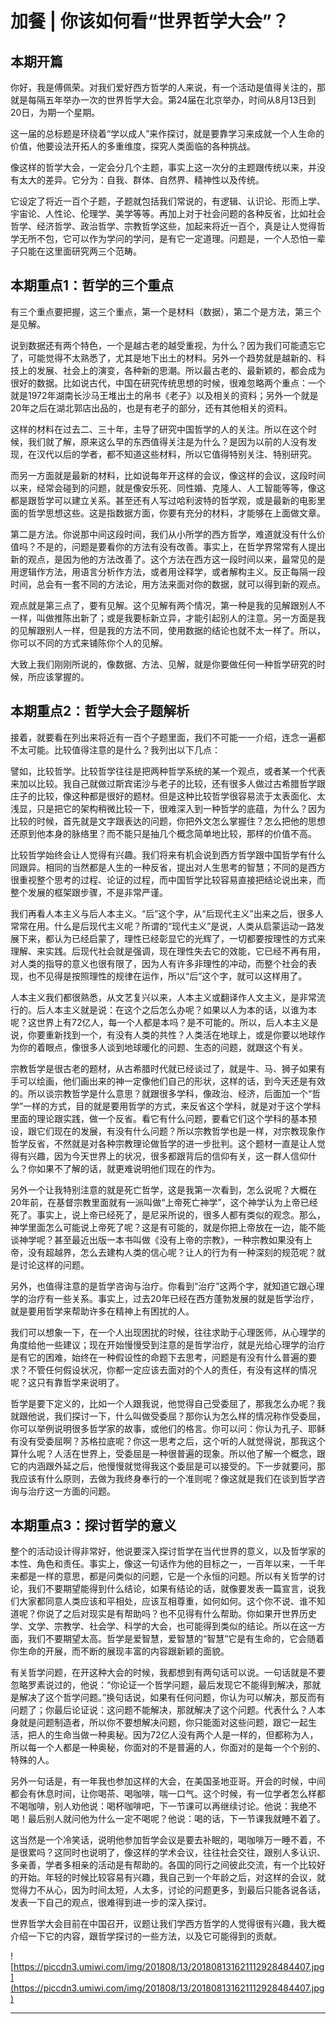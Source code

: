 # 加餐 | 你该如何看“世界哲学大会”？

## 本期开篇

你好，我是傅佩荣。对我们爱好西方哲学的人来说，有一个活动是值得关注的，那就是每隔五年举办一次的世界哲学大会。第24届在北京举办，时间从8月13日到20日，为期一个星期。

这一届的总标题是环绕着“学以成人”来作探讨，就是要靠学习来成就一个人生命的价值，他要设法开拓人的多重维度，探究人类面临的各种挑战。

像这样的哲学大会，一定会分几个主题，事实上这一次分的主题跟传统以来，并没有太大的差异。它分为：自我、群体、自然界、精神性以及传统。

它设定了将近一百个子题，子题就包括我们常说的，有逻辑、认识论、形而上学、宇宙论、人性论、伦理学、美学等等。再加上对于社会问题的各种反省，比如社会哲学、经济哲学、政治哲学、宗教哲学这些，加起来将近一百个，真是让人觉得哲学无所不包，它可以作为学问的学问，是有它一定道理。问题是，一个人恐怕一辈子只能在这里面研究两三个范畴。

## 本期重点1：哲学的三个重点

有三个重点要把握，这三个重点，第一个是材料（数据），第二个是方法，第三个是见解。

说到数据还有两个特色，一个是越古老的越受重视，为什么？因为我们可能遗忘它了，可能觉得不太熟悉了，尤其是地下出土的材料。另外一个趋势就是越新的、科技上的发展、社会上的演变，各种新的思潮。所以最古老的、最新颖的，都会成为很好的数据。比如说古代，中国在研究传统思想的时候，很难忽略两个重点：一个就是1972年湖南长沙马王堆出土的帛书《老子》以及相关的资料；另外一个就是20年之后在湖北郭店出品的，也是有老子的部分，还有其他相关的资料。

这样的材料在过去二、三十年，主导了研究中国哲学的人的关注。所以在这个时候，我们就了解，原来这么早的东西值得关注是为什么？是因为以前的人没有发现，在汉代以后的学者，都不知道这些材料，所以它值得特别关注、特别研究。

而另一方面就是最新的材料，比如说每年开这样的会议，像这样的会议，这段时间以来，经常会碰到的问题，就是像安乐死、同性婚、克隆人、人工智能等等，像这都是跟哲学可以建立关系。甚至还有人写过哈利波特的哲学观，或是最新的电影里面的哲学思想这些。这是指数据方面，你要有充分的材料，才能够在上面做文章。

第二是方法。你说那中间这段时间，我们从小所学的西方哲学，难道就没有什么价值吗？不是的，问题是要看你的方法有没有改善。事实上，在哲学界常常有人提出新的观点，是因为他的方法改善了。这个方法在西方这一段时间以来，最常见的是用逻辑作方法，用语言分析作方法，或者用诠释学，或者解构主义。反正每隔一段时间，总会有一套不同的方法论，用方法来面对你的数据，就可以得到新的观点。

观点就是第三点了，要有见解。这个见解有两个情况，第一种是我的见解跟别人不一样，叫做推陈出新了；或是我要标新立异，才能引起别人的注意。另一方面是我的见解跟别人一样，但是我的方法不同，使用数据的结论也就不太一样了。所以，你可以不同的方式来铺陈你个人的见解。

大致上我们刚刚所说的，像数据、方法、见解，就是你要做任何一种哲学研究的时候，所应该掌握的。

## 本期重点2：哲学大会子题解析

接着，就要看在列出来将近有一百个子题里面，我们不可能一一介绍，连念一遍都不太可能。比较值得注意的是什么？我列出以下几点：

譬如，比较哲学。比较哲学往往是把两种哲学系统的某一个观点，或者某一个代表来加以比较。我自己就做过斯宾诺沙与老子的比较，还有很多人做过古希腊哲学跟庄子的比较，像这种都是很好的题材。但是这种比较哲学很容易流于太表面化、太浅显，只是把它的架构稍微比较一下，很难深入到一种哲学的底蕴，为什么？因为比较的时候，首先就是文字跟表达的问题，你把外文怎么掌握住？怎么把他的思想还原到他本身的脉络里？而不能只是抽几个概念简单地比较，那样的价值不高。

比较哲学始终会让人觉得有兴趣。我们将来有机会说到西方哲学跟中国哲学有什么同跟异。相同的当然都是人生的一种反省，提出对人生思考的智慧；不同的是西方很重视整个思考的过程、论证的过程，而中国哲学比较容易直接把结论说出来，而整个发展的框架跟步骤，不是非常严谨。

我们再看人本主义与后人本主义。“后”这个字，从“后现代主义”出来之后，很多人常常在用。什么是后现代主义呢？所谓的“现代主义”是说，人类从启蒙运动一路发展下来，都认为已经启蒙了，理性已经彰显它的光辉了，一切都要按理性的方式来理解、来实践。后现代社会就是强调，现在理性失去它的效能，它已经不再有用，对人类的指导的意义也很有限了，因为人有许多非理性的冲动，而整个社会的表现，也不见得是按照理性的规律在运作，所以“后”这个字，就可以这样用了。

人本主义我们都很熟悉，从文艺复兴以来，人本主义或翻译作人文主义，是非常流行的。后人本主义就是说：在这个之后怎么办呢？如果以人为本的话，以谁为本呢？这世界上有72亿人，每一个人都是本吗？是不可能的。所以，后人本主义是说，你要重新找到一个，有没有人类的共性？人类活在地球上，或是你要以地球作为你的着眼点，像很多人谈到地球暖化的问题、生态的问题，就跟这个有关。

宗教哲学是很古老的题材，从古希腊时代就已经谈过了，就是牛、马、狮子如果有手可以绘画，他们画出来的神一定像他们自己的形状，这样的话，到今天还是有效的。所以谈宗教哲学是什么意思？就跟很多学科，像政治、经济，后面加一个“哲学”一样的方式，目的就是要用哲学的方式，来反省这个学科，就是对于这个学科里面的理论跟实践，做一个反省。看它有什么问题，要看它们这个学科的基本预设，跟它们现在的发展，有没有什么问题？所以宗教哲学也是一样，对宗教现象作哲学反省，不然就是对各种宗教理论做哲学的进一步批判。这个题材一直是让人觉得有兴趣，因为今天世界上的状况，很多都跟背后的信仰有关，这一群人信仰什么？你如果不了解的话，就更难说明他们现在的作为。

另外一个让我特别注意的就是死亡哲学，这是我第一次看到，怎么说呢？大概在20年前，在基督宗教里面就有一派叫做“上帝死亡神学”，这个神学认为上帝已经死了。事实上，说上帝已经死了，是尼采所说的，很多人都有类似的观念。那么，神学里面怎么可能说上帝死了呢？这是有可能的，就是你把上帝放在一边，能不能谈神学呢？甚至最近出版一本书叫做《没有上帝的宗教》，一种宗教如果没有上帝，没有超越界，怎么去建构人类的信心呢？让人的行为有一种深刻的规范呢？就是讨论这样的问题。

另外，也值得注意的是哲学咨询与治疗。你看到“治疗”这两个字，就知道它跟心理学的治疗有一些关系。事实上，过去20年已经在西方蓬勃发展的就是哲学治疗，就是要用哲学来帮助许多在精神上有困扰的人。

我们可以想象一下，在一个人出现困扰的时候，往往求助于心理医师，从心理学的角度给他一些建议；现在开始慢慢受到注意的是哲学治疗，就是光给心理学的治疗是有它的困难，始终在一种假设性的命题下去思考，问题是有没有什么普遍的要求？不管任何假设状况，你都一定应该去面对的个人的责任，有没有这样的情况呢？这只有靠哲学来说明了。

哲学是要下定义的，比如一个人跟我说，他觉得自己受委屈了，那我怎么办呢？我就跟他说，我们探讨一下，什么叫做受委屈？那你认为怎么样的情况称作受委屈，你可以举例说明很多哲学家的故事，或他们的格言。你可以问：你认为孔子、耶稣有没有受委屈啊？苏格拉底呢？你这一思考之后，这个听的人就觉得说，那我这个算什么呢？人活在世界上，受委屈是一种很普遍的现象。所以他了解一个概念，跟它的内涵跟外延之后，他慢慢就觉得我这个委屈是可以接受的。下一步就要问，那我应该有什么原则，去做为我终身奉行的一个准则呢？像这就是我们在谈到哲学咨询与治疗这一方面的问题。

## 本期重点3：探讨哲学的意义

整个的活动设计得非常好，他说要深入探讨哲学在当代世界的意义，以及哲学家的本性、角色和责任。事实上，像这一句话作为他的目标之一，一百年以来，一千年来都是一样的意思，都是问类似的问题，它是一个永恒的问题。所以有关哲学的讨论，我们不要期望能得到什么结论，如果有结论的话，就像要发表一篇宣言，说我们大家都同意人类应该和平相处，应该互相尊重，如何如何。这个你不说、谁不知道呢？你说了之后对现实是有帮助吗？也不见得有什么帮助。你如果开世界历史学、文学、宗教学、社会学、科学的大会，也可能得到类似的结论。所以在这一方面，我们不要期望太高。哲学是爱智慧，爱智慧的“智慧”它是有生命的，它会随着你生命的开展，而不断的展现丰富的内容跟新颖的面貌。

有关哲学问题，在开这种大会的时候，我都想到有两句话可以说。一句话就是不要忽略罗素说过的，他说：“你论证一个哲学问题，最后发现它不能得到解决，那就是解决了这个哲学问题。”换句话说，如果有任何问题，你认为可以解决，那反而有问题了；你最后论证说：这问题不能解决，那就解决了这个问题。代表什么？人本身就是问题制造者，所以你不要想解决问题，你只能面对这些问题，跟它一起生活，把人的生命当做一种奥秘。因为72亿人没有两个人是一样的，但都称为人，所以每一个人都是一种奥秘，你面对的不是普遍的人，你面对的是每一个个别的、特殊的人。

另外一句话是，有一年我也参加这样的大会，在美国圣地亚哥。开会的时候，中间都会有休息时间，让你喝茶、喝咖啡，喘一口气。这个时候，有一位学者怎么样都不喝咖啡，别人劝他说：喝杯咖啡吧，下一节课可以再继续讨论。他说：我绝不喝！最后别人就问他为什么一定不喝呢？他说：喝的话，下一节课我就睡不着了。

这当然是一个冷笑话，说明他参加哲学会议是要去补眠的，喝咖啡万一睡不着，不是很累吗？这同时也说明了，像这样的学术会议，往往社会交往，跟别人多认识、多亲善，学者多相亲的活动是有帮助的。各国的同行之间彼此交流，有一个比较好的开始。年轻的时候比较容易有兴趣，我自己到一个年龄之后，对这样的会议，就觉得力不从心，因为时间太短，人太多，讨论的问题更多，到最后只能各说各话，发表一下自己的观点，很难得到进一步的深入探讨。

世界哲学大会目前在中国召开，议题让我们学西方哲学的人觉得很有兴趣，我大概介绍一下它的内容，跟哲学探讨的一些方法，以及它可能得到的贡献。

![https://piccdn3.umiwi.com/img/201808/13/201808131621112928484407.jpg](https://piccdn3.umiwi.com/img/201808/13/201808131621112928484407.jpg)

---
